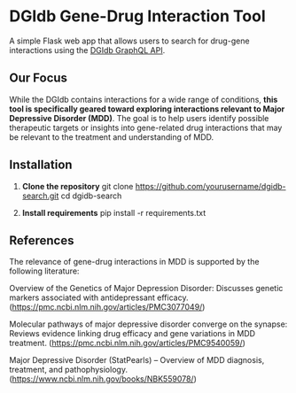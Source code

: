 # DGIdb Gene-Drug Interaction Tool

A simple Flask web app that allows users to search for drug-gene interactions using the [DGIdb GraphQL API](https://dgidb.org/api/graphql).

## Our Focus

While the DGIdb contains interactions for a wide range of conditions, **this tool is specifically geared toward exploring interactions relevant to Major Depressive Disorder (MDD)**. The goal is to help users identify possible therapeutic targets or insights into gene-related drug interactions that may be relevant to the treatment and understanding of MDD.

## Installation

1. **Clone the repository**
    git clone https://github.com/yourusername/dgidb-search.git
    cd dgidb-search

2. **Install requirements**
    pip install -r requirements.txt

## References
The relevance of gene-drug interactions in MDD is supported by the following literature:

Overview of the Genetics of Major Depression Disorder: Discusses genetic markers associated with antidepressant efficacy. (https://pmc.ncbi.nlm.nih.gov/articles/PMC3077049/)

Molecular pathways of major depressive disorder converge on the synapse: Reviews evidence linking drug efficacy and gene variations in MDD treatment. (https://pmc.ncbi.nlm.nih.gov/articles/PMC9540059/)

Major Depressive Disorder (StatPearls) – Overview of MDD diagnosis, treatment, and pathophysiology. (https://www.ncbi.nlm.nih.gov/books/NBK559078/)
